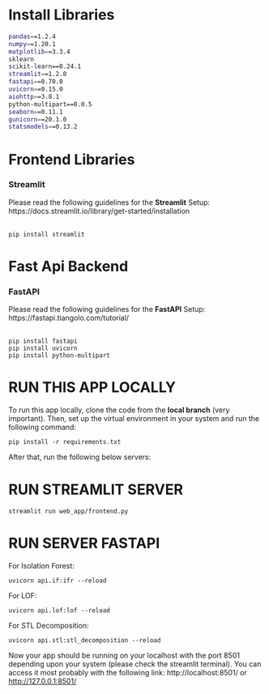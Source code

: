 # Install Libraries
```bash
pandas==1.2.4
numpy==1.20.1
matplotlib==3.3.4
sklearn
scikit-learn==0.24.1
streamlit==1.2.0
fastapi==0.70.0
uvicorn==0.15.0
aiohttp==3.8.1
python-multipart==0.0.5
seaborn==0.11.1
gunicorn==20.1.0
statsmodels==0.13.2

```
# Frontend Libraries
<h3>Streamlit</h3>
Please read the following guidelines for the <b>Streamlit</b> Setup:<br>
https://docs.streamlit.io/library/get-started/installation<br><br>

```angular2html
pip install streamlit
```

# Fast Api Backend
<h3>FastAPI</h3>
Please read the following guidelines for the <b>FastAPI</b> Setup:<br>
https://fastapi.tiangolo.com/tutorial/<br><br>

```angular2html
pip install fastapi
pip install uvicorn
pip install python-multipart
```


# RUN THIS APP LOCALLY
To run this app locally, clone the code from the <b>local branch</b> (very important). Then, set up the virtual environment in your system and run the following command:<br>
```angular2html
pip install -r requirements.txt
```
After that, run the following below servers:

# RUN STREAMLIT SERVER
```angular2html
streamlit run web_app/frontend.py
```

# RUN SERVER FASTAPI
For Isolation Forest:
```angular2html
uvicorn api.if:ifr --reload
```
For LOF:
```angular2html
uvicorn api.lof:lof --reload
```
For STL Decomposition:
```angular2html
uvicorn api.stl:stl_decomposition --reload
```


Now your app should be running on your localhost with the port 8501 depending upon your system (please check the streamlit terminal). You can access it most probably with the following link:
http://localhost:8501/ or http://127.0.0.1:8501/
